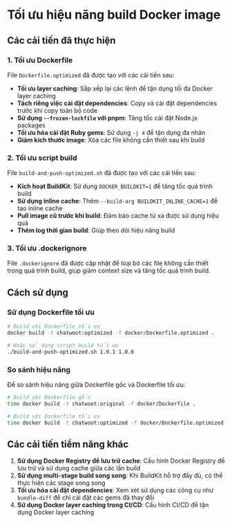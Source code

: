 # Tối ưu hiệu năng build Docker image

## Các cải tiến đã thực hiện

### 1. Tối ưu Dockerfile

File `Dockerfile.optimized` đã được tạo với các cải tiến sau:

- **Tối ưu layer caching**: Sắp xếp lại các lệnh để tận dụng tối đa Docker layer caching
- **Tách riêng việc cài đặt dependencies**: Copy và cài đặt dependencies trước khi copy toàn bộ code
- **Sử dụng `--frozen-lockfile` với pnpm**: Tăng tốc cài đặt Node.js packages
- **Tối ưu hóa cài đặt Ruby gems**: Sử dụng `-j 4` để tận dụng đa nhân
- **Giảm kích thước image**: Xóa các file không cần thiết sau khi build

### 2. Tối ưu script build

File `build-and-push-optimized.sh` đã được tạo với các cải tiến sau:

- **Kích hoạt BuildKit**: Sử dụng `DOCKER_BUILDKIT=1` để tăng tốc quá trình build
- **Sử dụng inline cache**: Thêm `--build-arg BUILDKIT_INLINE_CACHE=1` để tạo inline cache
- **Pull image cũ trước khi build**: Đảm bảo cache từ xa được sử dụng hiệu quả
- **Thêm log thời gian build**: Giúp theo dõi hiệu năng build

### 3. Tối ưu .dockerignore

File `.dockerignore` đã được cập nhật để loại bỏ các file không cần thiết trong quá trình build, giúp giảm context size và tăng tốc quá trình build.

## Cách sử dụng

### Sử dụng Dockerfile tối ưu

```bash
# Build với Dockerfile tối ưu
docker build -t chatwoot:optimized -f docker/Dockerfile.optimized .

# Hoặc sử dụng script build tối ưu
./build-and-push-optimized.sh 1.0.1 1.0.0
```

### So sánh hiệu năng

Để so sánh hiệu năng giữa Dockerfile gốc và Dockerfile tối ưu:

```bash
# Build với Dockerfile gốc
time docker build -t chatwoot:original -f docker/Dockerfile .

# Build với Dockerfile tối ưu
time docker build -t chatwoot:optimized -f docker/Dockerfile.optimized .
```

## Các cải tiến tiềm năng khác

1. **Sử dụng Docker Registry để lưu trữ cache**: Cấu hình Docker Registry để lưu trữ và sử dụng cache giữa các lần build
2. **Sử dụng multi-stage build song song**: Khi BuildKit hỗ trợ đầy đủ, có thể thực hiện các stage song song
3. **Tối ưu hóa cài đặt dependencies**: Xem xét sử dụng các công cụ như `bundle-diff` để chỉ cài đặt các gems đã thay đổi
4. **Sử dụng Docker layer caching trong CI/CD**: Cấu hình CI/CD để tận dụng Docker layer caching
